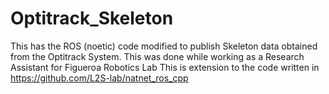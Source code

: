 # Optitrack_Skeleton
This has the ROS (noetic) code modified to publish Skeleton data obtained from the Optitrack System. This was done while working as a Research Assistant for Figueroa Robotics Lab
This is extension to the code written in https://github.com/L2S-lab/natnet_ros_cpp 
